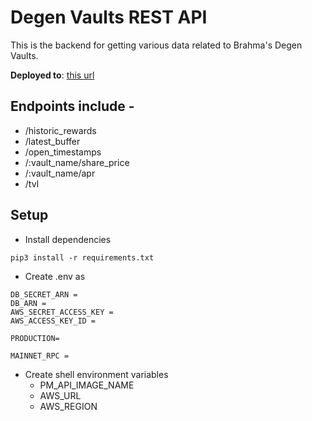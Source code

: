 # Degen Vaults REST API

This is the backend for getting various data related to Brahma's Degen Vaults.

**Deployed to**: [this url](https://vault-api.brahma.fi/)

## Endpoints include -

- /historic_rewards
- /latest_buffer
- /open_timestamps
- /:vault_name/share_price
- /:vault_name/apr
- /tvl

## Setup

- Install dependencies

```
pip3 install -r requirements.txt
```

- Create .env as

```
DB_SECRET_ARN =
DB_ARN =
AWS_SECRET_ACCESS_KEY =
AWS_ACCESS_KEY_ID =

PRODUCTION=

MAINNET_RPC =
```

- Create shell environment variables
  - PM_API_IMAGE_NAME
  - AWS_URL
  - AWS_REGION

